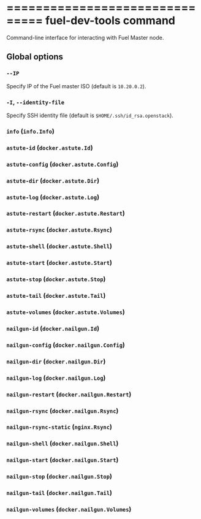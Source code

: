 ===============================
fuel-dev-tools command
===============================

Command-line interface for interacting with Fuel Master node.

## Global options

### `--IP`

Specify IP of the Fuel master ISO (default is `10.20.0.2`).

### `-I`, `--identity-file`

Specify SSH identity file (default is `$HOME/.ssh/id_rsa.openstack`).

### `info` (`info.Info`)

### `astute-id` (`docker.astute.Id`)

### `astute-config` (`docker.astute.Config`)

### `astute-dir` (`docker.astute.Dir`)

### `astute-log` (`docker.astute.Log`)

### `astute-restart` (`docker.astute.Restart`)

### `astute-rsync` (`docker.astute.Rsync`)

### `astute-shell` (`docker.astute.Shell`)

### `astute-start` (`docker.astute.Start`)

### `astute-stop` (`docker.astute.Stop`)

### `astute-tail` (`docker.astute.Tail`)

### `astute-volumes` (`docker.astute.Volumes`)

### `nailgun-id` (`docker.nailgun.Id`)

### `nailgun-config` (`docker.nailgun.Config`)

### `nailgun-dir` (`docker.nailgun.Dir`)

### `nailgun-log` (`docker.nailgun.Log`)

### `nailgun-restart` (`docker.nailgun.Restart`)

### `nailgun-rsync` (`docker.nailgun.Rsync`)

### `nailgun-rsync-static` (`nginx.Rsync`)

### `nailgun-shell` (`docker.nailgun.Shell`)

### `nailgun-start` (`docker.nailgun.Start`)

### `nailgun-stop` (`docker.nailgun.Stop`)

### `nailgun-tail` (`docker.nailgun.Tail`)

### `nailgun-volumes` (`docker.nailgun.Volumes`)
